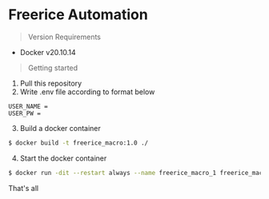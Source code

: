 # Freerice Automation

> Version Requirements  
- Docker v20.10.14

> Getting started

1. Pull this repository  
2. Write .env file according to format below
```env
USER_NAME = 
USER_PW = 
```
3. Build a docker container
```sh
$ docker build -t freerice_macro:1.0 ./
```
4. Start the docker container
```sh
$ docker run -dit --restart always --name freerice_macro_1 freerice_macro:1.0
```

That's all